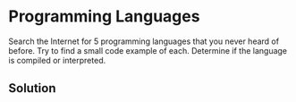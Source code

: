 # Programming Languages

Search the Internet for 5 programming languages that you never heard of before. Try to find a small code example of each. Determine if the language is compiled or interpreted.

## Solution

<!-- Place your solution here. You can remove this comment -->
